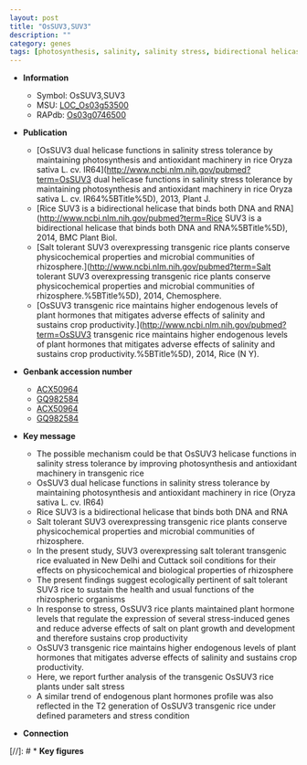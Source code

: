 ```yaml
---
layout: post
title: "OsSUV3,SUV3"
description: ""
category: genes
tags: [photosynthesis, salinity, salinity stress, bidirectional helicase, helicase, salt, growth, salt stress, stress, development, plant growth]
---
```


* **Information**  
    + Symbol: OsSUV3,SUV3  
    + MSU: [LOC_Os03g53500](http://rice.uga.edu/cgi-bin/ORF_infopage.cgi?orf=LOC_Os03g53500)  
    + RAPdb: [Os03g0746500](http://rapdb.dna.affrc.go.jp/viewer/gbrowse_details/irgsp1?name=Os03g0746500)  

* **Publication**  
    + [OsSUV3 dual helicase functions in salinity stress tolerance by maintaining photosynthesis and antioxidant machinery in rice Oryza sativa L. cv. IR64](http://www.ncbi.nlm.nih.gov/pubmed?term=OsSUV3 dual helicase functions in salinity stress tolerance by maintaining photosynthesis and antioxidant machinery in rice Oryza sativa L. cv. IR64%5BTitle%5D), 2013, Plant J.
    + [Rice SUV3 is a bidirectional helicase that binds both DNA and RNA](http://www.ncbi.nlm.nih.gov/pubmed?term=Rice SUV3 is a bidirectional helicase that binds both DNA and RNA%5BTitle%5D), 2014, BMC Plant Biol.
    + [Salt tolerant SUV3 overexpressing transgenic rice plants conserve physicochemical properties and microbial communities of rhizosphere.](http://www.ncbi.nlm.nih.gov/pubmed?term=Salt tolerant SUV3 overexpressing transgenic rice plants conserve physicochemical properties and microbial communities of rhizosphere.%5BTitle%5D), 2014, Chemosphere.
    + [OsSUV3 transgenic rice maintains higher endogenous levels of plant hormones that mitigates adverse effects of salinity and sustains crop productivity.](http://www.ncbi.nlm.nih.gov/pubmed?term=OsSUV3 transgenic rice maintains higher endogenous levels of plant hormones that mitigates adverse effects of salinity and sustains crop productivity.%5BTitle%5D), 2014, Rice (N Y).

* **Genbank accession number**  
    + [ACX50964](http://www.ncbi.nlm.nih.gov/nuccore/ACX50964)
    + [GQ982584](http://www.ncbi.nlm.nih.gov/nuccore/GQ982584)
    + [ACX50964](http://www.ncbi.nlm.nih.gov/nuccore/ACX50964)
    + [GQ982584](http://www.ncbi.nlm.nih.gov/nuccore/GQ982584)

* **Key message**  
    + The possible mechanism could be that OsSUV3 helicase functions in salinity stress tolerance by improving photosynthesis and antioxidant machinery in transgenic rice
    + OsSUV3 dual helicase functions in salinity stress tolerance by maintaining photosynthesis and antioxidant machinery in rice (Oryza sativa L. cv. IR64)
    + Rice SUV3 is a bidirectional helicase that binds both DNA and RNA
    + Salt tolerant SUV3 overexpressing transgenic rice plants conserve physicochemical properties and microbial communities of rhizosphere.
    + In the present study, SUV3 overexpressing salt tolerant transgenic rice evaluated in New Delhi and Cuttack soil conditions for their effects on physicochemical and biological properties of rhizosphere
    + The present findings suggest ecologically pertinent of salt tolerant SUV3 rice to sustain the health and usual functions of the rhizospheric organisms
    + In response to stress, OsSUV3 rice plants maintained plant hormone levels that regulate the expression of several stress-induced genes and reduce adverse effects of salt on plant growth and development and therefore sustains crop productivity
    + OsSUV3 transgenic rice maintains higher endogenous levels of plant hormones that mitigates adverse effects of salinity and sustains crop productivity.
    + Here, we report further analysis of the transgenic OsSUV3 rice plants under salt stress
    + A similar trend of endogenous plant hormones profile was also reflected in the T2 generation of OsSUV3 transgenic rice under defined parameters and stress condition

* **Connection**  

[//]: # * **Key figures**  


